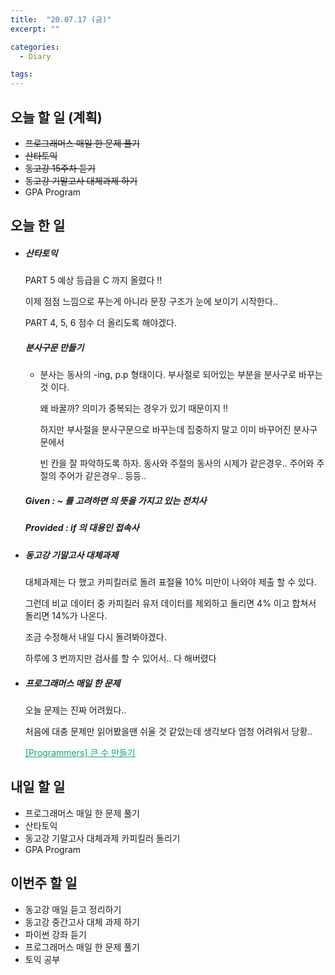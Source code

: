 ```yaml
---
title:  "20.07.17 (금)"
excerpt: ""

categories:
  - Diary

tags:
---
```


## 오늘 할 일 (계획)

- ~~프로그래머스 매일 한 문제 풀기~~
- ~~산타토익~~
- ~~동고강 15주차 듣기~~
- ~~동고강 기말고사 대체과제 하기~~
- GPA Program

## 오늘 한 일

- ##### 산타토익

  PART 5 예상 등급을 C 까지 올렸다 !!

  이제 점점 느낌으로 푸는게 아니라 문장 구조가 눈에 보이기 시작한다..

  PART 4, 5, 6 점수 더 올리도록 해야겠다.

  ##### 분사구문 만들기

  - 분사는 동사의 -ing, p.p 형태이다. 부사절로 되어있는 부분을 분사구로 바꾸는 것 이다.

    왜 바꿀까? 의미가 중복되는 경우가 있기 때문이지 !!

    하지만 부사절을 분사구문으로 바꾸는데 집중하지 말고 이미 바꾸어진 분사구문에서

    빈 칸을 잘 파악하도록 하자. 동사와 주절의 동사의 시제가 같은경우.. 주어와 주절의 주어가 같은경우.. 등등..

  ##### Given : ~ 를 고려하면 의 뜻을 가지고 있는 전치사

  ##### Provided : if 의 대용인 접속사

- ##### 동고강 기말고사 대체과제

  대체과제는 다 했고 카피킬러로 돌려 표절율 10% 미만이 나와야 제출 할 수 있다.

  그런데 비교 데이터 중 카피킬러 유저 데이터를 제외하고 돌리면 4% 이고 합쳐서 돌리면 14%가 나온다.

  조금 수정해서 내일 다시 돌려봐야겠다.

  하루에 3 번까지만 검사를 할 수 있어서.. 다 해버렸다
  
- ##### 프로그래머스 매일 한 문제

  오늘 문제는 진짜 어려웠다..

  처음에 대충 문제만 읽어봤을땐 쉬울 것 같았는데 생각보다 엄청 어려워서 당황..

  <a href="https://nam-ki-bok.github.io/quiz/Quiz_MakeBigNum/" style="color:#0FA678">[Programmers] 큰 수 만들기</a>

## 내일 할 일

- 프로그래머스 매일 한 문제 풀기
- 산타토익
- 동고강 기말고사 대체과제 카피킬러 돌리기
- GPA Program

## 이번주 할 일

- 동고강 매일 듣고 정리하기
- 동고강 중간고사 대체 과제 하기
- 파이썬 강좌 듣기
- 프로그래머스 매일 한 문제 풀기
- 토익 공부
